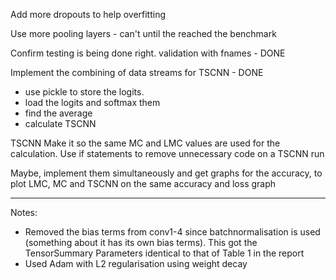 Add more dropouts to help overfitting

Use more pooling layers - can't until the reached the benchmark

Confirm testing is being done right. validation with fnames - DONE

Implement the combining of data streams for TSCNN - DONE
 - use pickle to store the logits.
 - load the logits and softmax them
 - find the average
 - calculate TSCNN

TSCNN
Make it so the same MC and LMC values are used for the calculation. Use if statements to remove unnecessary code on a TSCNN run


Maybe, implement them simultaneously and get graphs for the accuracy, to plot LMC, MC and TSCNN on the same accuracy and loss graph

----------------------------------
Notes:
- Removed the bias terms from conv1-4 since batchnormalisation is used (something about it has its own bias terms). This got the TensorSummary Parameters identical to that of Table 1 in the report
- Used Adam with L2 regularisation using weight decay
